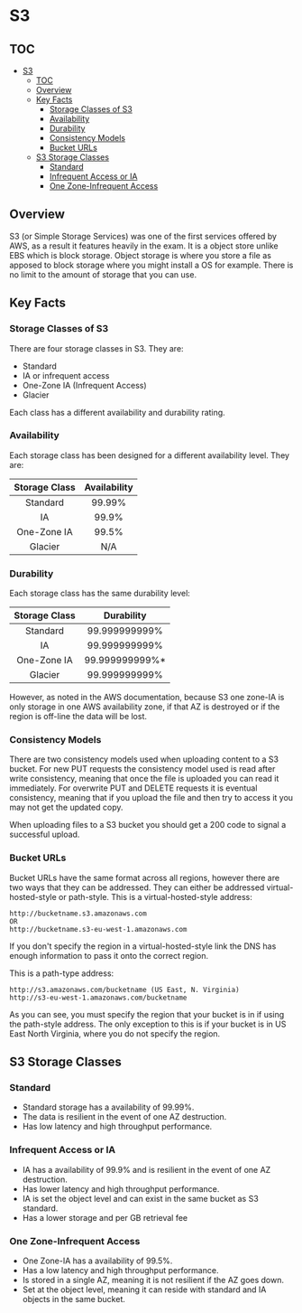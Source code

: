 # S3

## TOC

- [S3](#s3)
  - [TOC](#toc)
  - [Overview](#overview)
  - [Key Facts](#key-facts)
    - [Storage Classes of S3](#storage-classes-of-s3)
    - [Availability](#availability)
    - [Durability](#durability)
    - [Consistency Models](#consistency-models)
    - [Bucket URLs](#bucket-urls)
  - [S3 Storage Classes](#s3-storage-classes)
    - [Standard](#standard)
    - [Infrequent Access or IA](#infrequent-access-or-ia)
    - [One Zone-Infrequent Access](#one-zone-infrequent-access)

## Overview

S3 (or Simple Storage Services) was one of the first services offered by AWS, as a result it features heavily in the exam. It is a object store unlike EBS which is block storage. Object storage is where you store a file as apposed to block storage where you might install a OS for example. There is no limit to the amount of storage that you can use.

## Key Facts

### Storage Classes of S3

There are four storage classes in S3. They are:

- Standard
- IA or infrequent access
- One-Zone IA (Infrequent Access)
- Glacier

Each class has a different availability and durability rating.

### Availability

Each storage class has been designed for a different availability level. They are:

|Storage Class      | Availability      |
|:-----------------:|:-----------------:|
|Standard           |99.99%             |
|IA                 |99.9%              |
|One-Zone IA        |99.5%              |
|Glacier            |N/A                |

### Durability

Each storage class has the same durability level:

|Storage Class      | Durability      |
|:-----------------:|:---------------:|
|Standard           |99.999999999%    |
|IA                 |99.999999999%    |
|One-Zone IA        |99.999999999%*   |
|Glacier            |99.999999999%    |

However, as noted in the AWS documentation, because S3 one zone-IA is only storage in one AWS availability zone, if that AZ is destroyed or if the region is off-line the data will be lost.

### Consistency Models

There are two consistency models used when uploading content to a S3 bucket. For new PUT requests the consistency model used is read after write consistency, meaning that once the file is uploaded you can read it immediately. For overwrite PUT and DELETE requests it is eventual consistency, meaning that if you upload the file and then try to access it you may not get the updated copy.

When uploading files to a S3 bucket you should get a 200 code to signal a successful upload.

### Bucket URLs

Bucket URLs have the same format across all regions, however there are two ways that they can be addressed. They can either be addressed virtual-hosted-style or path-style. This is a virtual-hosted-style address:

```text
http://bucketname.s3.amazonaws.com
OR
http://bucketname.s3-eu-west-1.amazonaws.com
```

If you don't specify the region in a virtual-hosted-style link the DNS has enough information to pass it onto the correct region.

This is a path-type address:

```url
http://s3.amazonaws.com/bucketname (US East, N. Virginia)
http://s3-eu-west-1.amazonaws.com/bucketname
```

As you can see, you must specify the region that your bucket is in if using the path-style address. The only exception to this is if your bucket is in US East North Virginia, where you do not specify the region.

## S3 Storage Classes

### Standard

- Standard storage has a availability of 99.99%.
- The data is resilient in the event of one AZ destruction.
- Has low latency and high throughput performance.

### Infrequent Access or IA

- IA has a availability of 99.9% and is resilient in the event of one AZ destruction.
- Has lower latency and high throughput performance.
- IA is set the object level and can exist in the same bucket as S3 standard.
- Has a lower storage and per GB retrieval fee

### One Zone-Infrequent Access

- One Zone-IA has a availability of 99.5%.
- Has a low latency and high throughput performance.
- Is stored in a single AZ, meaning it is not resilient if the AZ goes down.
- Set at the object level, meaning it can reside with standard and IA objects in the same bucket.
